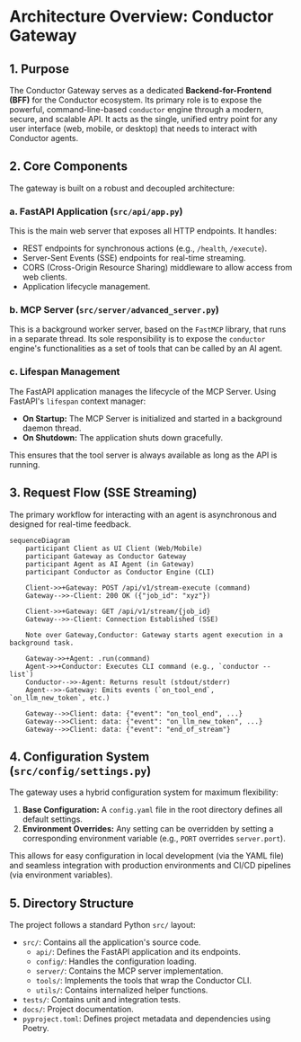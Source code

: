 # Architecture Overview: Conductor Gateway

## 1. Purpose

The Conductor Gateway serves as a dedicated **Backend-for-Frontend (BFF)** for the Conductor ecosystem. Its primary role is to expose the powerful, command-line-based `conductor` engine through a modern, secure, and scalable API. It acts as the single, unified entry point for any user interface (web, mobile, or desktop) that needs to interact with Conductor agents.

## 2. Core Components

The gateway is built on a robust and decoupled architecture:

### a. FastAPI Application (`src/api/app.py`)

This is the main web server that exposes all HTTP endpoints. It handles:
-   REST endpoints for synchronous actions (e.g., `/health`, `/execute`).
-   Server-Sent Events (SSE) endpoints for real-time streaming.
-   CORS (Cross-Origin Resource Sharing) middleware to allow access from web clients.
-   Application lifecycle management.

### b. MCP Server (`src/server/advanced_server.py`)

This is a background worker server, based on the `FastMCP` library, that runs in a separate thread. Its sole responsibility is to expose the `conductor` engine's functionalities as a set of tools that can be called by an AI agent.

### c. Lifespan Management

The FastAPI application manages the lifecycle of the MCP Server. Using FastAPI's `lifespan` context manager:
-   **On Startup:** The MCP Server is initialized and started in a background daemon thread.
-   **On Shutdown:** The application shuts down gracefully.

This ensures that the tool server is always available as long as the API is running.

## 3. Request Flow (SSE Streaming)

The primary workflow for interacting with an agent is asynchronous and designed for real-time feedback.

```mermaid
sequenceDiagram
    participant Client as UI Client (Web/Mobile)
    participant Gateway as Conductor Gateway
    participant Agent as AI Agent (in Gateway)
    participant Conductor as Conductor Engine (CLI)

    Client->>+Gateway: POST /api/v1/stream-execute (command)
    Gateway-->>-Client: 200 OK ({"job_id": "xyz"})

    Client->>+Gateway: GET /api/v1/stream/{job_id}
    Gateway-->>-Client: Connection Established (SSE)

    Note over Gateway,Conductor: Gateway starts agent execution in a background task.

    Gateway->>+Agent: .run(command)
    Agent->>+Conductor: Executes CLI command (e.g., `conductor --list`)
    Conductor-->>-Agent: Returns result (stdout/stderr)
    Agent-->>-Gateway: Emits events (`on_tool_end`, `on_llm_new_token`, etc.)

    Gateway-->>Client: data: {"event": "on_tool_end", ...}
    Gateway-->>Client: data: {"event": "on_llm_new_token", ...}
    Gateway-->>Client: data: {"event": "end_of_stream"}
```

## 4. Configuration System (`src/config/settings.py`)

The gateway uses a hybrid configuration system for maximum flexibility:
1.  **Base Configuration:** A `config.yaml` file in the root directory defines all default settings.
2.  **Environment Overrides:** Any setting can be overridden by setting a corresponding environment variable (e.g., `PORT` overrides `server.port`).

This allows for easy configuration in local development (via the YAML file) and seamless integration with production environments and CI/CD pipelines (via environment variables).

## 5. Directory Structure

The project follows a standard Python `src/` layout:
-   `src/`: Contains all the application's source code.
    -   `api/`: Defines the FastAPI application and its endpoints.
    -   `config/`: Handles the configuration loading.
    -   `server/`: Contains the MCP server implementation.
    -   `tools/`: Implements the tools that wrap the Conductor CLI.
    -   `utils/`: Contains internalized helper functions.
-   `tests/`: Contains unit and integration tests.
-   `docs/`: Project documentation.
-   `pyproject.toml`: Defines project metadata and dependencies using Poetry.

